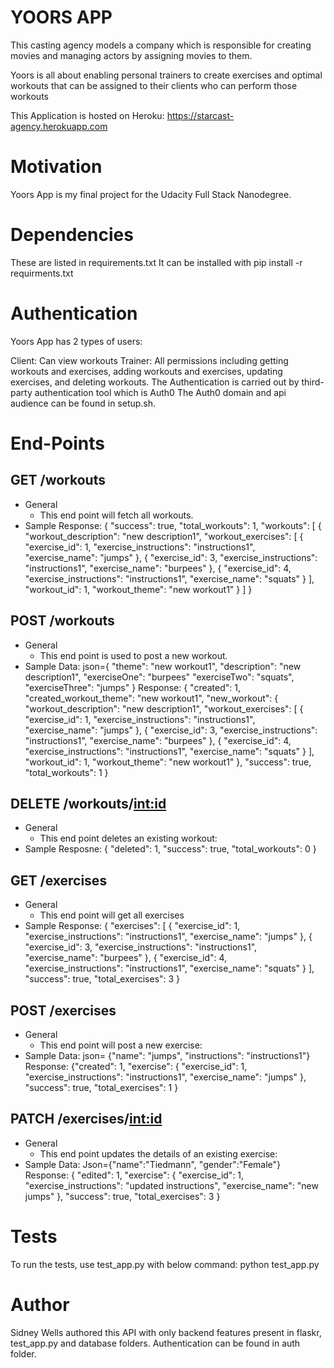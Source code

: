 # YOORS APP
This casting agency models a company which is responsible for creating movies and managing actors by assigning movies to them.

Yoors is all about enabling personal trainers to create exercises and optimal workouts that can be assigned to their clients who can perform those workouts

This Application is hosted on Heroku: https://starcast-agency.herokuapp.com

# Motivation
Yoors App is my final project for the Udacity Full Stack Nanodegree.

# Dependencies
These are listed in requirements.txt It can be installed with pip install -r requirments.txt

# Authentication
Yoors App has 2 types of users:

Client: Can view workouts
Trainer: All permissions including getting workouts and exercises, adding workouts and exercises, updating exercises, and deleting workouts.
The Authentication is carried out by third-party authentication tool which is Auth0 The Auth0 domain and api audience can be found in setup.sh.

# End-Points

## GET /workouts
* General
    * This end point will fetch all workouts. 
* Sample
Response:
{
    "success": true,
    "total_workouts": 1,
    "workouts": [
        {
            "workout_description": "new description1",
            "workout_exercises": [
                {
                    "exercise_id": 1,
                    "exercise_instructions": "instructions1",
                    "exercise_name": "jumps"
                },
                {
                    "exercise_id": 3,
                    "exercise_instructions": "instructions1",
                    "exercise_name": "burpees"
                },
                {
                    "exercise_id": 4,
                    "exercise_instructions": "instructions1",
                    "exercise_name": "squats"
                }
            ],
            "workout_id": 1,
            "workout_theme": "new workout1"
        }
    ]
}

## POST /workouts
* General
    * This end point is used to post a new workout.
* Sample
Data: json={ "theme": "new workout1", "description": "new description1", "exerciseOne": "burpees" "exerciseTwo": "squats", "exerciseThree": "jumps" }
Response: {
    "created": 1,
    "created_workout_theme": "new workout1",
    "new_workout": {
        "workout_description": "new description1",
        "workout_exercises": [
            {
                "exercise_id": 1,
                "exercise_instructions": "instructions1",
                "exercise_name": "jumps"
            },
            {
                "exercise_id": 3,
                "exercise_instructions": "instructions1",
                "exercise_name": "burpees"
            },
            {
                "exercise_id": 4,
                "exercise_instructions": "instructions1",
                "exercise_name": "squats"
            }
        ],
        "workout_id": 1,
        "workout_theme": "new workout1"
    },
    "success": true,
    "total_workouts": 1
}

## DELETE /workouts/<int:id>
* General
    * This end point deletes an existing workout: 
* Sample
Resposne:
{
    "deleted": 1,
    "success": true,
    "total_workouts": 0
}

## GET /exercises
* General
    * This end point will get all exercises 
* Sample
Response: 
{
    "exercises": [
        {
            "exercise_id": 1,
            "exercise_instructions": "instructions1",
            "exercise_name": "jumps"
        },
        {
            "exercise_id": 3,
            "exercise_instructions": "instructions1",
            "exercise_name": "burpees"
        },
        {
            "exercise_id": 4,
            "exercise_instructions": "instructions1",
            "exercise_name": "squats"
        }
    ],
    "success": true,
    "total_exercises": 3
}

## POST /exercises
* General
    * This end point will post a new exercise: 
* Sample
Data: json= {"name": "jumps", "instructions": "instructions1"} 
Response: {"created": 1, "exercise": { "exercise_id": 1, "exercise_instructions": "instructions1", "exercise_name": "jumps" }, "success": true, "total_exercises": 1 }

## PATCH /exercises/<int:id>
* General
    * This end point updates the details of an existing exercise: 
* Sample
Data: Json={"name":"Tiedmann", "gender":"Female"} 
Response: 
{
    "edited": 1,
    "exercise": {
        "exercise_id": 1,
        "exercise_instructions": "updated instructions",
        "exercise_name": "new jumps"
    },
    "success": true,
    "total_exercises": 3
}

# Tests
To run the tests, use test_app.py with below command: python test_app.py

# Author
Sidney Wells authored this API with only backend features present in flaskr, test_app.py and database folders. Authentication can be found in auth folder.

